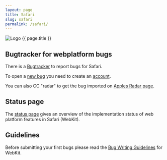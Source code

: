 ```yaml
---
layout: page
title: Safari
slug: safari
permalink: /safari/
---
```

<img src="{{ site.url }}/assets/images/safari/safari_128x128.png" alt="Logo {{ page.title }}">

## Bugtracker for webplatform bugs

There is a [Bugtracker](https://bugs.webkit.org/query.cgi?format=specific&product=WebKit) to report bugs for Safari.

To open a [new bug](https://bugs.webkit.org/enter_bug.cgi) you need to create an [account](https://bugs.webkit.org/createaccount.cgi).

You can also CC "radar" to get the bug imported on [Apples Radar page](http://bugreport.apple.com/).

## Status page

The [status page](http://www.webkit.org/status.html) gives an overview of the implementation status of web platform features in Safari (WebKit).

## Guidelines

Before submitting your first bugs please read the [Bug Writing Guidelines](https://www.webkit.org/quality/bugwriting.html) for WebKit.
